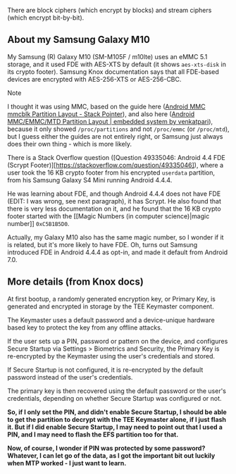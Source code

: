 There are block ciphers (which encrypt by blocks) and stream ciphers (which encrypt bit-by-bit).

## About my Samsung Galaxy M10

My Samsung (R) Galaxy M10 (SM-M105F / m10lte) uses an eMMC 5.1 storage, and it used FDE with AES-XTS by default (it shows `aes-xts-disk` in its crypto footer). Samsung Knox documentation says that all FDE-based devices are encrypted with AES-256-XTS or AES-256-CBC.

> [!NOTE]
> I thought it was using MMC, based on the guide here ([Android MMC mmcblk Partition Layout - Stack Pointer](https://stackpointer.io/mobile/android-mmc-mmcblk-partition-layout/259/)), and also here ([Android MMC/EMMC/MTD Partition Layout | embedded system by venkatpari](http://embeddedvenkatpari.blogspot.com/2018/11/android-mmcemmcmtd-partition-layout-html)), because it only showed `/proc/partitions` and not `/proc/emmc` (or `/proc/mtd`), but I guess either the guides are not entirely right, or Samsung just always does their own thing - which is more likely.

There is a Stack Overflow question ([Question 49335046: Android 4.4 FDE (Scrypt Footer)][https://stackoverflow.com/question/49335046]), where a user took the 16 KB crypto footer from his encrypted `userdata` partition, from his Samsung Galaxy S4 Mini running Android 4.4.4.

He was learning about FDE, and though Android 4.4.4 does not have FDE (EDIT: I was wrong, see next paragraph), it has Scrypt. He also found that there is very less documentation on it, and he found that the 16 KB crypto footer started with the [[Magic Numbers (in computer science)|magic number]] `0xC5B1B5D0`.

Actually, my Galaxy M10 also has the same magic number, so I wonder if it is related, but it's more likely to have FDE. Oh, turns out Samsung introduced FDE in Android 4.4.4 as opt-in, and made it default from Android 7.0.

## More details (from Knox docs)

At first bootup, a randomly generated encryption key, or Primary Key, is generated and encrypted in storage by the TEE Keymaster component.

The Keymaster uses a default password and a device-unique hardware based key to protect the key from any offline attacks.

If the user sets up a PIN, password or pattern on the device, and configures Secure Startup via Settings > Biometrics and Security, the Primary Key is re-encrypted by the  Keymaster using the user's credentials and stored.

If Secure Startup is not configured, it is re-encrypted by the default password instead of the user's credentials.

The primary key is then recovered using the default password or the user's credentials, depending on whether Secure Startup was configured or not.

**So, if I only set the PIN, and didn't enable Secure Startup, I should be able to get the partition to decrypt with the TEE Keymaster alone, if I just flash it. But if I did enable Secure Startup, I may need to point out that I used a PIN, and I may need to flash the EFS partition too for that.**

**Now, of course, I wonder if PIN was protected by some password? Whatever, I can let go of the data, as I got the important bit out luckily when MTP worked - I just want to learn.**

